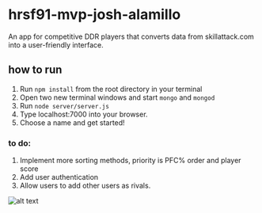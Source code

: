 # hrsf91-mvp-josh-alamillo
An app for competitive DDR players that converts data from skillattack.com into a user-friendly interface.

## how to run
1. Run ```npm install``` from the root directory in your terminal
2. Open two new terminal windows and start ```mongo``` and ```mongod```
3. Run ```node server/server.js```
4. Type localhost:7000 into your browser.
5. Choose a name and get started!

### to do:
1. Implement more sorting methods, priority is PFC% order and player score
2. Add user authentication
3. Allow users to add other users as rivals.

![alt text](https://i.imgur.com/a9IXmm3.png)
